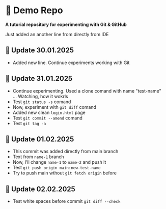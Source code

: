 # 🚀 Demo Repo 
**A tutorial repository for experimenting with Git & GitHub** 

Just added an another line from directly from IDE

## 📅 Update 30.01.2025

- Added new line. Continue experiments working with Git


## 📅 Update 31.01.2025

- Continue experimenting. Used a clone comand with name  "test-name" ... Watching, how it wokrls
- Test ```git status -s``` comand
- Now, experiment with ```git diff``` comand
- Added new clean ```login.html``` page
- Test ```git commit --amend``` comand
- Test ```git tag -a``` 


## 📅 Update 01.02.2025
- This commit was added directly from main branch
- Text from ```name-1``` branch
- Now, I'll change ```name-1``` to ```name-2``` and push it
- Test ```git push origin main:new-test-name```
- Try to push main wthout ```git fetch origin``` before


## 📅 Update 02.02.2025
- Test white spaces before commit ```git diff --check```